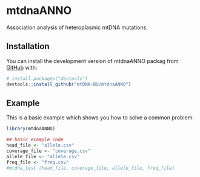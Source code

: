 
<!-- README.md is generated from README.Rmd. Please edit that file -->

# mtdnaANNO

<!-- badges: start -->

<!-- badges: end -->

Association analysis of heteroplasmic mtDNA mutations.

## Installation

You can install the development version of mtdnaANNO packag from
[GitHub](https://github.com/) with:

``` r
# install.packages("devtools")
devtools::install_github("mtDNA-BU/mtdnaANNO")
```

## Example

This is a basic example which shows you how to solve a common problem:

``` r
library(mtdnaANNO)

## basic example code
head_file <- "allele.csv"
coverage_file <- "coverage.csv"
allele_file <- "allele.csv"
freq_file <- "freq.csv"
#mtdna_test (head_file, coverage_file, allele_file, freq_file)
```
